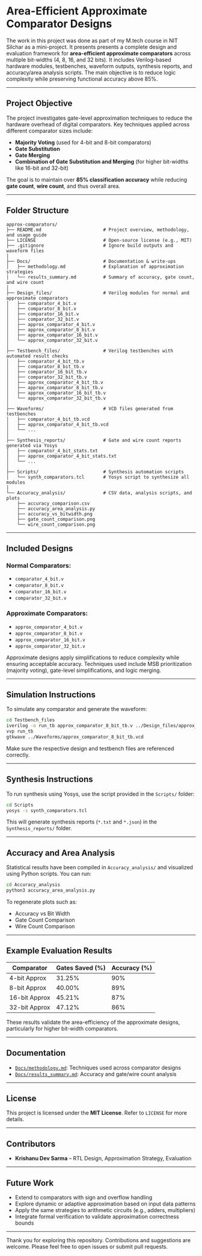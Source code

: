 # Area-Efficient Approximate Comparator Designs

&#x20;



The work in this project was done as part of my M.tech course in NIT Silchar as a mini-project. It presents presents a complete design and evaluation framework for **area-efficient approximate comparators** across multiple bit-widths (4, 8, 16, and 32 bits). It includes Verilog-based hardware modules, testbenches, waveform outputs, synthesis reports, and accuracy/area analysis scripts. The main objective is to reduce logic complexity while preserving functional accuracy above 85%.

---

## Project Objective

The project investigates gate-level approximation techniques to reduce the hardware overhead of digital comparators. Key techniques applied across different comparator sizes include:

- **Majority Voting** (used for 4-bit and 8-bit comparators)
- **Gate Substitution**
- **Gate Merging**
- **Combination of Gate Substitution and Merging** (for higher bit-widths like 16-bit and 32-bit)

The goal is to maintain over **85% classification accuracy** while reducing **gate count**, **wire count**, and thus overall area.

---

## Folder Structure

```
approx-comparators/
├── README.md                       # Project overview, methodology, and usage guide
├── LICENSE                         # Open-source license (e.g., MIT)
├── .gitignore                      # Ignore build outputs and waveform files
│
├── Docs/                           # Documentation & write-ups
│   ├── methodology.md              # Explanation of approximation strategies
│   └── results_summary.md          # Summary of accuracy, gate count, and wire count
│
├── Design_files/                   # Verilog modules for normal and approximate comparators
│   ├── comparator_4_bit.v
│   ├── comparator_8_bit.v
│   ├── comparator_16_bit.v
│   ├── comparator_32_bit.v
│   ├── approx_comparator_4_bit.v
│   ├── approx_comparator_8_bit.v
│   ├── approx_comparator_16_bit.v
│   └── approx_comparator_32_bit.v
│
├── Testbench_files/                # Verilog testbenches with automated result checks
│   ├── comparator_4_bit_tb.v
│   ├── comparator_8_bit_tb.v
│   ├── comparator_16_bit_tb.v
│   ├── comparator_32_bit_tb.v
│   ├── approx_comparator_4_bit_tb.v
│   ├── approx_comparator_8_bit_tb.v
│   ├── approx_comparator_16_bit_tb.v
│   └── approx_comparator_32_bit_tb.v
│
├── Waveforms/                      # VCD files generated from testbenches
│   ├── comparator_4_bit_tb.vcd
│   ├── approx_comparator_4_bit_tb.vcd
│   └── ...
│
├── Synthesis_reports/              # Gate and wire count reports generated via Yosys
│   ├── comparator_4_bit_stats.txt
│   ├── approx_comparator_4_bit_stats.txt
│   └── ...
│
├── Scripts/                        # Synthesis automation scripts
│   └── synth_comparators.tcl       # Yosys script to synthesize all modules
│
└── Accuracy_analysis/              # CSV data, analysis scripts, and plots
    ├── accuracy_comparison.csv
    ├── accuracy_area_analysis.py
    ├── accuracy_vs_bitwidth.png
    ├── gate_count_comparison.png
    └── wire_count_comparison.png
```

---

## Included Designs

### Normal Comparators:

- `comparator_4_bit.v`
- `comparator_8_bit.v`
- `comparator_16_bit.v`
- `comparator_32_bit.v`

### Approximate Comparators:

- `approx_comparator_4_bit.v`
- `approx_comparator_8_bit.v`
- `approx_comparator_16_bit.v`
- `approx_comparator_32_bit.v`

Approximate designs apply simplifications to reduce complexity while ensuring acceptable accuracy. Techniques used include MSB prioritization (majority voting), gate-level simplifications, and logic merging.

---

## Simulation Instructions

To simulate any comparator and generate the waveform:

```bash
cd Testbench_files
iverilog -o run_tb approx_comparator_8_bit_tb.v ../Design_files/approx_comparator_8_bit.v
vvp run_tb
gtkwave ../Waveforms/approx_comparator_8_bit_tb.vcd
```

Make sure the respective design and testbench files are referenced correctly.

---

## Synthesis Instructions

To run synthesis using Yosys, use the script provided in the `Scripts/` folder:

```bash
cd Scripts
yosys -s synth_comparators.tcl
```

This will generate synthesis reports (`*.txt` and `*.json`) in the `Synthesis_reports/` folder.

---

## Accuracy and Area Analysis

Statistical results have been compiled in `Accuracy_analysis/` and visualized using Python scripts. You can run:

```bash
cd Accuracy_analysis
python3 accuracy_area_analysis.py
```

To regenerate plots such as:

- Accuracy vs Bit Width
- Gate Count Comparison
- Wire Count Comparison

---

## Example Evaluation Results

| Comparator    | Gates Saved (%) | Accuracy (%) |
| ------------- | --------------- | ------------ |
| 4-bit Approx  | 31.25%          | 90%          |
| 8-bit Approx  | 40.00%          | 89%          |
| 16-bit Approx | 45.21%          | 87%          |
| 32-bit Approx | 47.12%          | 86%          |

These results validate the area-efficiency of the approximate designs, particularly for higher bit-width comparators.

---

## Documentation

- [`Docs/methodology.md`](Docs/methodology.md): Techniques used across comparator designs
- [`Docs/results_summary.md`](Docs/results_summary.md): Accuracy and gate/wire count analysis

---

## License

This project is licensed under the **MIT License**. Refer to `LICENSE` for more details.

---

## Contributors

- **Krishanu Dev Sarma** – RTL Design, Approximation Strategy, Evaluation

---

## Future Work

- Extend to comparators with sign and overflow handling
- Explore dynamic or adaptive approximation based on input data patterns
- Apply the same strategies to arithmetic circuits (e.g., adders, multipliers)
- Integrate formal verification to validate approximation correctness bounds

---

Thank you for exploring this repository. Contributions and suggestions are welcome. Please feel free to open issues or submit pull requests.

